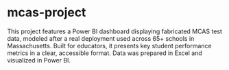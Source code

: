 # mcas-project
This project features a Power BI dashboard displaying fabricated MCAS test data, modeled after a real deployment used across 65+ schools in Massachusetts. Built for educators, it presents key student performance metrics in a clear, accessible format. Data was prepared in Excel and visualized in Power BI.
